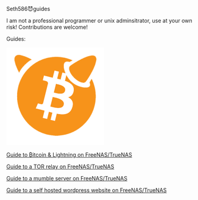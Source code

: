 Seth586😈guides

I am not a professional programmer or unix adminsitrator, use at your own risk!
Contributions are welcome!

Guides:

![BitcoinBSD](bitcoin/images/BTCBSDsmall.png) 

[Guide to ₿itcoin & Lightning️ on FreeNAS/TrueNAS](https://github.com/seth586/guides/blob/master/FreeNAS/bitcoin/README.md)

[Guide to a TOR relay on FreeNAS/TrueNAS](https://github.com/seth586/guides/tree/master/FreeNAS/tor_relay)

[Guide to a mumble server on FreeNAS/TrueNAS](https://github.com/seth586/guides/blob/master/FreeNAS/mumble/README.md)

[Guide to a self hosted wordpress website on FreeNAS/TrueNAS](https://github.com/seth586/guides/tree/master/FreeNAS/webserver)
